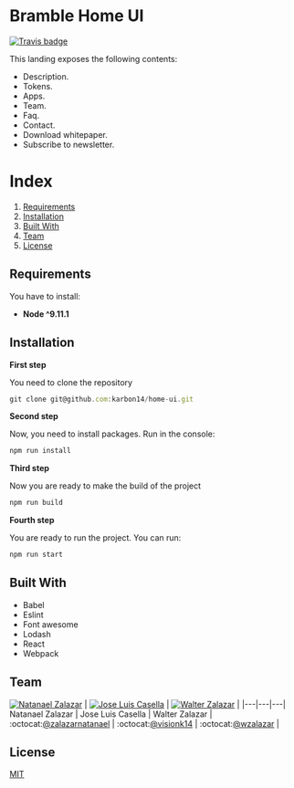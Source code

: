 # Bramble Home UI
[![Travis badge](https://travis-ci.org/karbon14/crowdsale-home-ui.svg?branch=master)](https://travis-ci.org/karbon14/crowdsale-home-ui)

This landing exposes the following contents:

- Description.
- Tokens.
- Apps.
- Team.
- Faq.
- Contact.
- Download whitepaper.
- Subscribe to newsletter.

# Index

1. [Requirements](#requirements)  
2. [Installation](#installation)
3. [Built With](#built-with)
4. [Team](#team)
5. [License](#license)

## Requirements
You have to install:

- **Node ^9.11.1**

## Installation

**First step**

You need to clone the repository

```js
git clone git@github.com:karbon14/home-ui.git
```

**Second step**

Now, you need to install packages. Run in the console:

```cmd
npm run install
```


**Third step**

Now you are ready to make the build of the project

```cmd
npm run build
```

**Fourth step**

You are ready to run the project. You can run:

```cmd
npm run start
```

## Built With
- Babel
- Eslint
- Font awesome
- Lodash
- React
- Webpack

## Team

[![Natanael Zalazar](https://avatars.githubusercontent.com/u/11928153?s=64)](https://github.com/zalazarnatanael)  |
[![Jose Luis Casella](https://avatars2.githubusercontent.com/u/23145933?s=64)](https://github.com/visionk14) |
[![Walter Zalazar](https://avatars3.githubusercontent.com/u/5795257?s=64)](https://github.com/wolverinek14) |
|---|---|---|
Natanael Zalazar | Jose Luis Casella | Walter Zalazar |
:octocat:[@zalazarnatanael](https://github.com/zalazarnatanael) | :octocat:[@visionk14](https://github.com/visionk14) | :octocat:[@wzalazar](https://github.com/wzalazar) |

## License
[MIT](https://github.com/karbon14/home-ui/blob/master/.github/LICENSE)
